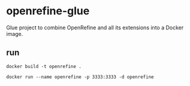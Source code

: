 # openrefine-glue
Glue project to combine OpenRefine and all its extensions into a Docker image.

## run
```docker build -t openrefine .```

```docker run --name openrefine -p 3333:3333 -d openrefine```